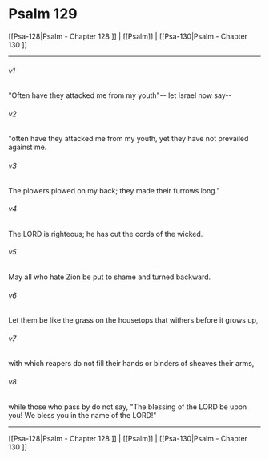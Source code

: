 # Psalm 129

[[Psa-128|Psalm - Chapter 128 ]] | [[Psalm]] | [[Psa-130|Psalm - Chapter 130 ]]
***

###### v1
"Often have they attacked me from my youth"-- let Israel now say--
###### v2
"often have they attacked me from my youth, yet they have not prevailed against me.
###### v3
The plowers plowed on my back; they made their furrows long."
###### v4
The LORD is righteous; he has cut the cords of the wicked.
###### v5
May all who hate Zion be put to shame and turned backward.
###### v6
Let them be like the grass on the housetops that withers before it grows up,
###### v7
with which reapers do not fill their hands or binders of sheaves their arms,
###### v8
while those who pass by do not say, "The blessing of the LORD be upon you! We bless you in the name of the LORD!"

***

[[Psa-128|Psalm - Chapter 128 ]] | [[Psalm]] | [[Psa-130|Psalm - Chapter 130 ]]
